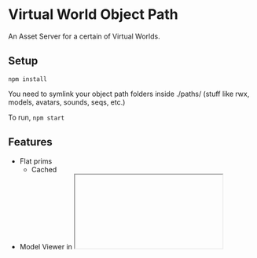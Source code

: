 # Virtual World Object Path

An Asset Server for a certain of Virtual Worlds.

## Setup

`npm install`

You need to symlink your object path folders inside ./paths/ (stuff like rwx, models, avatars, sounds, seqs, etc.)

To run, `npm start`

## Features

- Flat prims
  - Cached
- Model Viewer in <iframe> in <dialog> (view button)
- Copy button to copy filename to clipboard

## Prims

Prims are models that are generated on the fly (and then cached for later re-use) with custom dimensions.
Users can specify dimensions, and a few other parameters on the fly and instantly see the result.

Syntax: p:wall0000p,s/p/###,xxxx,yyyy

- 0000 is size in millimeters.
  - giving it a value of 400 will make a 400x400 wall
  - You can give a y value by preceding the y value with a x (400x800)
- the p is for 'phantom', or making the object non-solid.
- s/p/### is tag type (s for sign, p for picture)
  - giving it any other value will default to picture, even empty.
- aaaa is custom UV scale on X axis
  - if decimal, model name must end in .rwx (in WideWorlds)
- bbbb is custom UV scale on Y axis
  - if decimal, model name must end in .rwx (in WideWorlds)
  - if left empty, the Y value will use the X value
- tag type is required to set a custom UV scale.
  - can be left empty or given an invalid value
- UV scale can make the texture squished in either axis, or zoomed in or zoomed out. :)
  - Basically, the higher the number, the more the texture will tile across the object

Examples:

p:wall400.rwx  
p:wall400x800.rwx  
p:flr400,,.1.rwx

### Available Prims

- wall (w, wll) - Double-sided wall
- panel (p, pan) - Single-sided wall
- floor (f, flr) - Double-sided floor
- flat (flt) - Single-sided floor
- facer (fac) - 2D Sprite
- Triangle (tri) - Double-sided triangle wall
- Trifloor (triflr) - Double-sided triangle floor

## Roadmap

- Supporting both zipped (/models/) and unzipped (/rwx/, for WideWorlds) modes. At least until WideWorlds loads zipped models.
- Pagination, search.
- Zipped prims (only supports unzipped at the moment)
  - Impossible: prove me wrong with a PR :)))))))
- It assumes one folder structure and one model viewer url at the moment.
  - TODO: Fix this and have at least variables at the top of the main file to change these.
- Single-sided versions of triangle and trifloor
- .5 uvX, uvY default?
